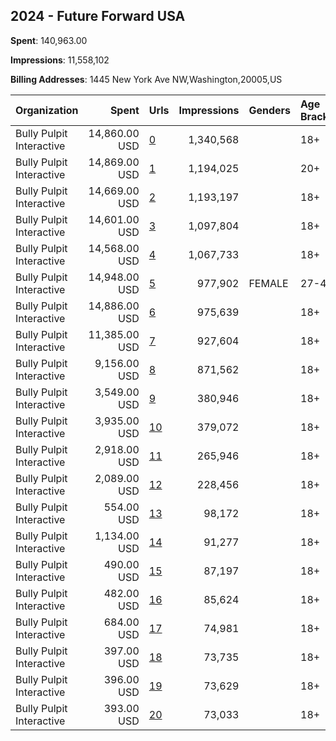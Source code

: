 ## 2024 - Future Forward USA 
**Spent**: 140,963.00

**Impressions**: 11,558,102

**Billing Addresses**: 1445 New York Ave NW,Washington,20005,US

|Organization|Spent|Urls|Impressions|Genders|Age Brackets|Country Codes|
|:---|---:|:---|---:|:---|:---|:---|
|Bully Pulpit Interactive|14,860.00 USD|[0](https://www.snap.com/political-ads/asset/38df2fc6dca144a8fe12ad3efb5e189967668c981a4f169c90f4dd54a08dd3e9?mediaType=mp4)|1,340,568||18+|united states|
|Bully Pulpit Interactive|14,869.00 USD|[1](https://www.snap.com/political-ads/asset/6c40c67a147a42f35ad703cb22bef110e20d69036306cfbd11413cac32629325?mediaType=mp4)|1,194,025||20+|united states|
|Bully Pulpit Interactive|14,669.00 USD|[2](https://www.snap.com/political-ads/asset/ec26b58fbc0962ed868b18ee91aea7ea4f3186ddc5452363e43496f05a311df8?mediaType=mp4)|1,193,197||18+|united states|
|Bully Pulpit Interactive|14,601.00 USD|[3](https://www.snap.com/political-ads/asset/76db8a3385064730de9dcc4634d2cfbfa8102dd787c1d6019285e34eaca7f9a8?mediaType=mp4)|1,097,804||18+|united states|
|Bully Pulpit Interactive|14,568.00 USD|[4](https://www.snap.com/political-ads/asset/3571a7a7848c7e101878f1813c6427cc40902ad03d1ec7728a2bb62b5b960694?mediaType=mp4)|1,067,733||18+|united states|
|Bully Pulpit Interactive|14,948.00 USD|[5](https://www.snap.com/political-ads/asset/f98e547f8b80f3c36aff22e35c81ead0e8818834b66e369bfc026e51d0135541?mediaType=mp4)|977,902|FEMALE|27-43|united states|
|Bully Pulpit Interactive|14,886.00 USD|[6](https://www.snap.com/political-ads/asset/ad2546429b96574fb515415cd7b1091abda3aa681106e7ab7aa8e77449bbd7b7?mediaType=mp4)|975,639||18+|united states|
|Bully Pulpit Interactive|11,385.00 USD|[7](https://www.snap.com/political-ads/asset/713fc1ee3473dc512df21cc40ad6fc7ebd95a435ea2d57c1f00d95269913a6ee?mediaType=mp4)|927,604||18+||
|Bully Pulpit Interactive|9,156.00 USD|[8](https://www.snap.com/political-ads/asset/6aac2671ec3431c1dc169541ad047f2a0e623c79d65cdb913f0980c88288f78c?mediaType=mp4)|871,562||18+||
|Bully Pulpit Interactive|3,549.00 USD|[9](https://www.snap.com/political-ads/asset/b1d4e8bfe90a319a73ad95726dbfe069cb5db0233622700e8a0886bbf85b9bcf?mediaType=mp4)|380,946||18+||
|Bully Pulpit Interactive|3,935.00 USD|[10](https://www.snap.com/political-ads/asset/c1225f8f8284f9a5c706e8b0a5e8d91643981f61b339266ac495241848888697?mediaType=mp4)|379,072||18+||
|Bully Pulpit Interactive|2,918.00 USD|[11](https://www.snap.com/political-ads/asset/1ed6812e1680878530e0b1d73660088b444cdf85b1a3229169d181a9c3e6acba?mediaType=mp4)|265,946||18+||
|Bully Pulpit Interactive|2,089.00 USD|[12](https://www.snap.com/political-ads/asset/1295319f90a22fd5e49560dc9f8e0f5a6fe2b2cca808d5330c93c0d00c743961?mediaType=mp4)|228,456||18+||
|Bully Pulpit Interactive|554.00 USD|[13](https://www.snap.com/political-ads/asset/538e3e50e9d60756a4a0a8088102423a5037c32d37923eb5a7f8ebaeb9e56e2c?mediaType=png)|98,172||18+||
|Bully Pulpit Interactive|1,134.00 USD|[14](https://www.snap.com/political-ads/asset/7bf9e9f2d344f197e860ee7bf40b5288562ab29e214e0edb3f964ab3a3efd74b?mediaType=mp4)|91,277||18+||
|Bully Pulpit Interactive|490.00 USD|[15](https://www.snap.com/political-ads/asset/9eb9f967adb7784d7e99768718286532fd967ff5788f79a37003d59664b41e9e?mediaType=png)|87,197||18+||
|Bully Pulpit Interactive|482.00 USD|[16](https://www.snap.com/political-ads/asset/b6369887fc35b81f01465585ddb8704682107591d78bb18dfa40c4768f75f8e2?mediaType=png)|85,624||18+||
|Bully Pulpit Interactive|684.00 USD|[17](https://www.snap.com/political-ads/asset/7e9c4fda5ee3b260d3cbd6f8b9739be9614ef14f44dbef51377fd4228a6471cb?mediaType=mp4)|74,981||18+||
|Bully Pulpit Interactive|397.00 USD|[18](https://www.snap.com/political-ads/asset/a1c241e95625422b3d8e993b6a25d7849daae70f37a3a99e88f72a65cb5e4c88?mediaType=png)|73,735||18+||
|Bully Pulpit Interactive|396.00 USD|[19](https://www.snap.com/political-ads/asset/42de0e205012034cabee99c634c3f22a47cb80ceb5e0b627aaff813415ca966f?mediaType=png)|73,629||18+||
|Bully Pulpit Interactive|393.00 USD|[20](https://www.snap.com/political-ads/asset/5d521ed0c08d4269ab63c3f0844c2923c26a0dd2f0dc75df7653006efd3e4ee3?mediaType=png)|73,033||18+||
